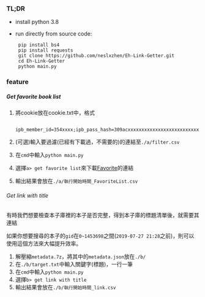### TL;DR
 - install python 3.8
 - run directly from source code:
 
        pip install bs4
        pip install requests
        git clone https://github.com/neslxzhen/Eh-Link-Getter.git
        cd Eh-Link-Getter
        python main.py

### feature
##### Get favorite book list
1. 將cookie放在cookie.txt中，格式

        ipb_member_id=354xxxx;ipb_pass_hash=309acxxxxxxxxxxxxxxxxxxxxxxxxxxx;ipb_session_id=283c57425xxxxxxxxxxxxxxxxxxxxxxx;sk=6bcxxxxxxxxxxxxxxxxxxxxxxxxx
2. (可選)輸入要過濾(已經有下載過，不需要的)的連結至`./a/filter.csv`
3. 在`cmd`中輸入`python main.py`
4. 選擇`a> get favorite list`來下載[Favorite](https://e-hentai.org/favorites.php)的連結
5. 輸出結果會放在`./a/執行開始時間_FavoriteList.csv`

###### Get link with title
有時我們想要檢查本子庫裡的本子是否完整，得到本子庫的標題清單後，就需要其連結

如果你想要搜尋的本子的`gid`在`0~1453698`之間(`2019-07-27 21:28`之前)，則可以使用這個方法來大幅提升效率。

1. 解壓縮`metadata.7z`，將其中的`metadata.json`放在`./b/`
2. 在`./b/target.txt`中輸入關鍵字(標題)，一行一筆
3. 在`cmd`中輸入`python main.py`
4. 選擇`b> get link with title`
5. 輸出結果會放在`./b/執行開始時間_link.csv`
